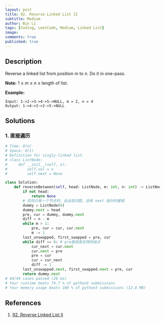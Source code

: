 ```yaml
---
layout: post
title: 92. Reverse Linked List II
subtitle: Medium
author: Bin Li
tags: [Coding, LeetCode, Medium, Linked List]
image: 
comments: true
published: true
---
```


## Description

Reverse a linked list from position *m* to *n*. Do it in one-pass.

**Note:** 1 ≤ *m* ≤ *n* ≤ length of list.

**Example:**

```
Input: 1->2->3->4->5->NULL, m = 2, n = 4
Output: 1->4->3->2->5->NULL
```


## Solutions
### 1. 直接遍历

```python
# Time: O(n)
# Space: O(1)
# Definition for singly-linked list.
# class ListNode:
#     def __init__(self, x):
#         self.val = x
#         self.next = None

class Solution:
    def reverseBetween(self, head: ListNode, m: int, n: int) -> ListNode:
        if not head:
            return None
        # 否则只有一个节点时，会出现问题，没有 next 指针的报错
        dummy = ListNode(0)
        dummy.next = head
        pre, cur = dummy, dummy.next
        diff = n - m
        while m > 1:
            pre, cur = cur, cur.next
            m -= 1
        last_unswapped, first_swapped = pre, cur
        while diff >= 0: # pre是结束反转的结点
            cur_next = cur.next
            cur.next = pre
            pre = cur
            cur = cur_next
            diff -= 1
        last_unswapped.next, first_swapped.next = pre, cur
        return dummy.next
# 44/44 cases passed (28 ms)
# Your runtime beats 74.7 % of python3 submissions
# Your memory usage beats 100 % of python3 submissions (12.8 MB)
```

## References
1. [92. Reverse Linked List II](https://leetcode.com/problems/reverse-linked-list-ii/)